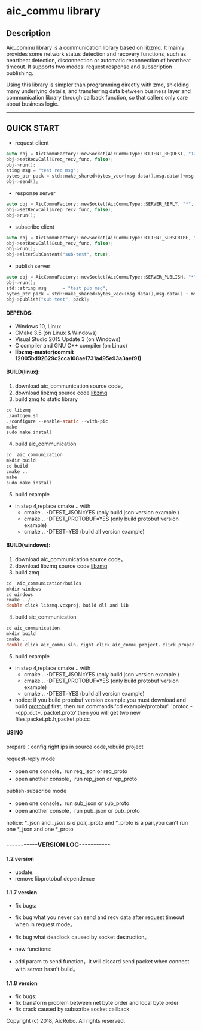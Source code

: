 # aic_commu library

## Description


Aic_commu library is a communication library based on  [libzmq](https://github.com/zeromq/libzmq "libzmq"). It mainly provides some network status detection and recovery functions, such as heartbeat detection, disconnection or automatic reconnection of heartbeat timeout. It supports two modes: request response and subscription publishing.


Using this library is simpler than programming directly with zmq, shielding many underlying details, and transferring data between business layer and communication library through callback function, so that callers only care about business logic.


****

## QUICK START

* request client
```c
auto obj = AicCommuFactory::newSocket(AicCommuType::CLIENT_REQUEST, "127.0.0.1", 60005, "req");
obj->setRecvCall(&req_recv_func, false);
obj->run(); 
sting msg = "test req msg";
bytes_ptr pack = std::make_shared<bytes_vec>(msg.data(),msg.data()+msg.size()); 
obj->send();
```

* response server
```c
auto obj = AicCommuFactory::newSocket(AicCommuType::SERVER_REPLY, "*", 60005, "rep");
obj->setRecvCall(&rep_recv_func, false);
obj->run(); 
```

* subscribe client
```c
auto obj = AicCommuFactory::newSocket(AicCommuType::CLIENT_SUBSCRIBE, "127.0.0.1", 60006, "sub");
obj->setRecvCall(&sub_recv_func, false);
obj->run();
obj->alterSubContent("sub-test", true);
```

* publish server
```c
auto obj = AicCommuFactory::newSocket(AicCommuType::SERVER_PUBLISH, "*", 60006, "pub");
obj->run();
std::string msg      = "test pub msg";
bytes_ptr pack = std::make_shared<bytes_vec>(msg.data(),msg.data() + msg.length());
obj->publish("sub-test", pack);
```

#### DEPENDS:

- Windows 10, Linux
- CMake 3.5 (on Linux & Windows)
- Visual Studio 2015 Update 3 (on Windows)
- C compiler and GNU C++ compiler (on Linux)
- **libzmq-master(commit 12005bd92629c2cca108ae1731a495e93a3aef91)**

#### BUILD(linux):

1. download aic_communication source code。
2. download libzmq source code
    [libzmq](https://github.com/zeromq/libzmq.git "libzmq")
3. build zmq to static library
```c
cd libzmq
./autogen.sh
./configure --enable-static --with-pic 
make
sudo make install
```
4. build aic_communication
```c
cd  aic_communication
mkdir build 
cd build 
cmake .. 
make
sudo make install
```
	
5. build example
 * in step 4,replace cmake .. with
    - cmake .. -DTEST_JSON=YES (only build json version example )
    - cmake .. -DTEST_PROTOBUF=YES (only build protobuf version example)
    - cmake .. -DTEST=YES (build all version example)

#### BUILD(windows):

1. download aic_communication source code。
2. download libzmq source code
	[libzmq](https://github.com/zeromq/libzmq.git "libzmq")
3. build zmq
```c
cd  aic_communication/builds
mkdir windows 
cd windows 
cmake ../.. 
double click libzmq.vcxproj，build dll and lib
```
4. build aic_communication
```c
cd aic_communication
mkdir build
cmake ..
double click aic_commu.sln，right click aic_commu project，click property，config header and lib file paths of zmq and protobuf，build aic_commu.dll and aic_commu.lib。
```
5. build example
 * in step 4,replace cmake .. with
    - cmake .. -DTEST_JSON=YES (only build json version example )
    - cmake .. -DTEST_PROTOBUF=YES (only build protobuf version example)
    - cmake .. -DTEST=YES (build all version example)
 * notice: if you build protobuf version example,you must download and build [protobuf](https://github.com/protocolbuffers/protobuf "protobuf") first, then run commands:'cd example/protobuf' 'protoc --cpp_out=. packet.proto'.then you will get two new files:packet.pb.h,packet.pb.cc

#### USING

prepare：config right ips in source code,rebuild project 

request-reply mode

 * open one console，run req_json or req_proto
 * open another console，run rep_json or rep_proto
 
publish-subscribe mode

 * open one console，run sub_json or sub_proto
 * open another console，run pub_json or pub_proto

notice: *_json and *_json is a pair,*_proto and *_proto is a pair,you can't run one *_json and one *_proto 



### -----------VERSION LOG-----------

#### 1.2 version   
* update:
 * remove libprotobuf dependence 

#### 1.1.7 version   

* fix bugs:
 * fix bug what you never can send and recv data after request timeout when in request mode。
 * fix bug what deadlock caused by socket destruction。

* new functions:
 * add param to send function，it will discard send packet when connect with server hasn't build。


#### 1.1.8 version   

* fix bugs:
 * fix transform problem between net byte order and local byte order
 * fix crack caused by subscribe socket callback




Copyright (c) 2018, AicRobo.  All rights reserved.
